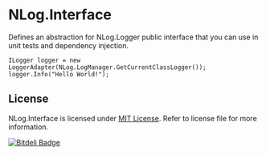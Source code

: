 NLog.Interface
==============

Defines an abstraction for NLog.Logger public interface that you can use in unit tests and dependency injection.

    ILogger logger = new LoggerAdapter(NLog.LogManager.GetCurrentClassLogger());
	logger.Info("Hello World!");


## License

NLog.Interface is licensed under [MIT License](http://opensource.org/licenses/MIT "Read more about the MIT license form"). Refer to license file for more information.


[![Bitdeli Badge](https://d2weczhvl823v0.cloudfront.net/uhaciogullari/nlog.interface/trend.png)](https://bitdeli.com/free "Bitdeli Badge")


